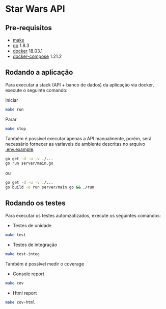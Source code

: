 # Star Wars API

## Pre-requisitos

- [make]
- [go] 1.8.3
- [docker] 18.03.1
- [docker-compose] 1.21.2

## Rodando a aplicação

Para executar a stack (API + banco de dados) da aplicação via docker, execute o seguinte comando:

Iniciar

```bash
make run
```

Parar

```bash
make stop
```

Também é possível executar apenas a API manualmente, porém, será necessário fornecer as variaveis de ambiente descritas no arquivo [.env.example].

```bash
go get -d -u -v ./...
go run server/main.go
```

ou

```bash
go get -d -u -v ./...
go build -o run server/main.go && ./run
```

## Rodando os testes

Para executar os testes automzatizados, execute os seguintes comandos:

- Testes de unidade

```bash
make test
```

- Testes de integração

```bash
make test-integ
```

Também é possível medir o coverage

- Console report

```bash
make cov
```

- Html report

```bash
make cov-html
```

[.env.example]:.env.example
[make]:https://www.gnu.org/software/make/manual/make.html
[go]:https://golang.org/dl/
[docker]:https://www.docker.com/community-edition#/download
[docker-compose]:https://docs.docker.com/compose/install/